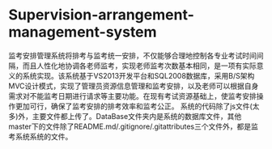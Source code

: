 # Supervision-arrangement-management-system
  监考安排管理系统将排考与监考统一安排，不仅能够合理地控制各专业考试时间间隔，而且人性化地协调各老师监考，实现老师监考次数基本相同，是一项有实际意义的系统实现。该系统基于VS2013开发平台和SQL2008数据库，采用B/S架构MVC设计模式，实现了管理员资源信息管理和监考安排，以及老师可以根据自身需求对不能监考日期进行请求等主要功能。在现有考试资源基础上，使监考安排操作更加可行，确保了监考安排的排考效率和监考公正。
  系统的代码除了js文件(太多)外，主要文件都上传了。DataBase文件夹内是系统的数据库文件，其他master下的文件除了README.md/.gitignore/.gitattributes三个文件外，都是监考系统系统的文件。
